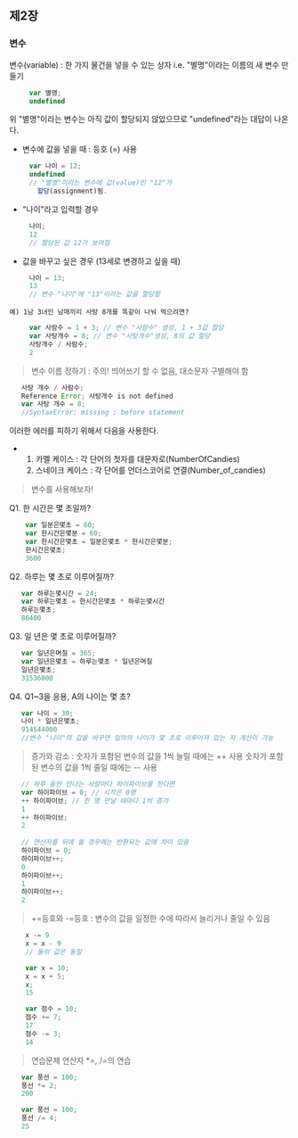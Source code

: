 ## 제2장
### 변수

  변수(variable)
   : 한 가지 물건을 넣을 수 있는 상자
     i.e. "별명"이라는 이름의 새 변수 만들기
```javascript 
     var 별명;
     undefined
```
   위 "별명"이라는 변수는 아직 값이 할당되지 않았으므로
   "undefined"라는 대답이 나온다.

   * 변수에 값을 넣을 때
     : 등호 (=) 사용
```javascript
     var 나이 = 12;
     undefined
     // "별명"이라는 변수에 값(value)인 "12"가
       할당(assignment)됨. 
```  

   * "나이"라고 입력할 경우
```javascript
     나이;
     12
     // 할당된 값 12가 보여짐
``` 
   
   * 값을 바꾸고 싶은 경우 (13세로 변경하고 싶을 때)
```javascript
     나이 = 13;
     13
     // 변수 "나이"에 "13"이라는 값을 할당함
```

    예) 1남 3녀인 남매끼리 사탕 8개를 똑같이 나눠 먹으려면?
```javascript
     var 사람수 = 1 + 3; // 변수 "사람수" 생성, 1 + 3값 할당
     var 사탕개수 = 8; // 변수 "사탕개수"생성, 8의 값 할당
     사탕개수 / 사람수; 
     2
``` 

> 변수 이름 정하기 
  : 주의! 띄어쓰기 할 수 없음, 대소문자 구별해야 함
```javascript
   사탕 개수 / 사람수;
   Reference Error; 사탕개수 is not defined 
   var 사탕 개수 = 8;
   //SyntaxError: missing ; before statement 
```
   이러한 에러를 피하기 위해서 다음을 사용한다.
   * 1) 카멜 케이스 
       : 각 단어의 첫자를 대문자로(NumberOfCandies)
     2) 스네이크 케이스
       : 각 단어를 언더스코어로 연결(Number_of_candies)


> 변수를 사용해보자!

  Q1. 한 시간은 몇 초일까?
```javascript
    var 일분은몇초 = 60; 
    var 한시간은몇분 = 60;
    var 한시간은몇초 = 일분은몇초 * 한시간은몇분;
    한시간은몇초;
    3600
```

  Q2. 하루는 몇 초로 이루어질까?
```javascript
   var 하루는몇시간 = 24;
   var 하루는몇초 = 한시간은몇초 * 하루는몇시간
   하루는몇초;
   86400
```

  Q3. 일 년은 몇 초로 이루어질까?
```javascript
   var 일년은며칠 = 365;
   var 일년은몇초 = 하루는몇초 * 일년은며칠
   일년은몇초;
   31536000
```

  Q4. Q1~3을 응용, A의 나이는 몇 초?
```javascript
   var 나이 = 30;
   나이 * 일년은몇초;
   914544000
   //변수 "나이"의 값을 바꾸면 임의의 나이가 몇 초로 이루어져 있는 지 계산이 가능
```

> 증가와 감소
  : 숫자가 포함된 변수의 값을 1씩 늘릴 때에는 ++ 사용
    숫자가 포함된 변수의 값을 1씩 줄일 때에는 -- 사용
```javascript 
   // 하루 동안 만나는 사람마다 하이파이브를 한다면
   var 하이파이브 = 0; // 시작은 0명
   ++ 하이파이브; // 한 명 만날 때마다 1씩 증가
   1
   ++ 하이파이브;
   2 
   
   // 연산자를 뒤에 쓸 경우에는 반환되는 값에 차이 있음
   하이파이브 = 0;
   하이파이브++;
   0
   하이파이브++;
   1
   하이파이브++;
   2
```

> +=등호와 -=등호
  : 변수의 값을 일정한 수에 따라서 늘리거나 줄일 수 있음
```javascript
    x -= 9 
    x = x - 9
    // 둘의 값은 동일 
```

```javascript
    var x = 10;
    x = x + 5;
    x;
    15

    var 점수 = 10;
    점수 += 7;
    17
    점수 -= 3;
    14
```

> 연습문제
   연산자 *=, /=의 연습
```javascript
   var 풍선 = 100;
   풍선 *= 2;
   200

   var 풍선 = 100;
   풍선 /= 4;
   25
```































































